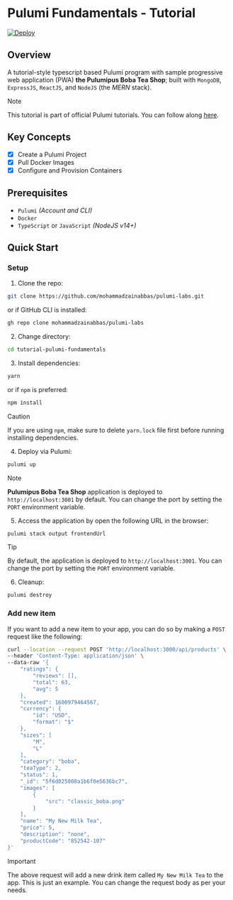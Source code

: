 # Pulumi Fundamentals - Tutorial

[![Deploy](https://get.pulumi.com/new/button.svg)](https://app.pulumi.com/new?template=https://github.com/mohammadzainabbas/pulumi-labs/tree/main/tutorial-pulumi-fundamentals)

## Overview

A tutorial-style typescript based Pulumi program with sample progressive web application (PWA) **the Pulumipus Boba Tea Shop**; built with `MongoDB`, `ExpressJS`, `ReactJS`, and `NodeJS` (the *MERN* stack). 

> [!NOTE]
> This tutorial is part of official Pulumi tutorials. You can follow along [here](https://www.pulumi.com/learn/pulumi-fundamentals/).

## Key Concepts

- [x] Create a Pulumi Project
- [x] Pull Docker Images
- [x] Configure and Provision Containers

## Prerequisites

* `Pulumi` _(Account and CLI)_
* `Docker`
* `TypeScript` or `JavaScript` _(NodeJS v14+)_

## Quick Start

### Setup

1. Clone the repo:

```bash
git clone https://github.com/mohammadzainabbas/pulumi-labs.git
```

or if GitHub CLI is installed:

```bash
gh repo clone mohammadzainabbas/pulumi-labs
```

2. Change directory:

```bash
cd tutorial-pulumi-fundamentals
```

3. Install dependencies:

```bash
yarn
```

or if `npm` is preferred:

```bash
npm install
```

> [!CAUTION]
> If you are using `npm`, make sure to delete `yarn.lock` file first before running installing dependencies.

4. Deploy via Pulumi:

```bash
pulumi up
```

> [!NOTE]
> **Pulumipus Boba Tea Shop** application is deployed to `http://localhost:3001` by default. You can change the port by setting the `PORT` environment variable.

5. Access the application by open the following URL in the browser:

```bash
pulumi stack output frontendUrl
```

> [!TIP]
> By default, the application is deployed to `http://localhost:3001`. You can change the port by setting the `PORT` environment variable.

6. Cleanup:

```bash
pulumi destroy
```

### Add new item

If you want to add a new item to your app, you can do so by making a `POST` request like the following:

```bash
curl --location --request POST 'http://localhost:3000/api/products' \
--header 'Content-Type: application/json' \
--data-raw '{
    "ratings": {
        "reviews": [],
        "total": 63,
        "avg": 5
    },
    "created": 1600979464567,
    "currency": {
        "id": "USD",
        "format": "$"
    },
    "sizes": [
        "M",
        "L"
    ],
    "category": "boba",
    "teaType": 2,
    "status": 1,
    "_id": "5f6d025008a1b6f0e5636bc7",
    "images": [
        {
            "src": "classic_boba.png"
        }
    ],
    "name": "My New Milk Tea",
    "price": 5,
    "description": "none",
    "productCode": "852542-107"
}'
```

> [!IMPORTANT]  
> The above request will add a new drink item called `My New Milk Tea` to the app. This is just an example. You can change the request body as per your needs.

